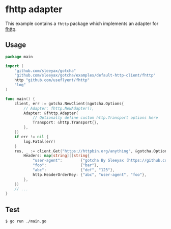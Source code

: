 # fhttp adapter
This example contains a `fhttp` package which implements an adapter for [fhttp](https://github.com/useflyent/fhttp).

## Usage

```go
package main

import (
	"github.com/sleeyax/gotcha"
	"github.com/sleeyax/gotcha/examples/default-http-client/fhttp"
	http "github.com/useflyent/fhttp"
	"log"
)

func main() {
	client, err := gotcha.NewClient(&gotcha.Options{
		// Adapter: fhttp.NewAdapter(),
		Adapter: &fhttp.Adapter{
			// Optionally define custom http.Transport options here 
			Transport: &http.Transport{},
		},
	})
	if err != nil {
		log.Fatal(err)
	}
	res, _ := client.Get("https://httpbin.org/anything", &gotcha.Options{
		Headers: map[string][]string{
			"user-agent":        {"gotcha By Sleeyax (https://github.com/sleeyax/gotcha)"},
			"foo":               {"bar"},
			"abc":               {"def", "123"},
			http.HeaderOrderKey: {"abc", "user-agent", "foo"},
		},
	})
	// ...
}
```

## Test
````shell
$ go run ./main.go
````
